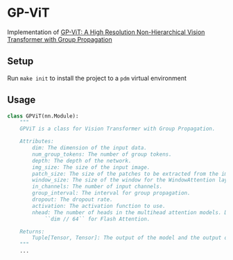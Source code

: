 # GP-ViT

Implementation of [GP-ViT: A High Resolution Non-Hierarchical Vision Transformer with Group Propagation](https://arxiv.org/abs/2212.06795)

## Setup

Run `make init` to install the project to a `pdm` virtual environment

## Usage

```python
class GPViT(nn.Module):
    """
    GPViT is a class for Vision Transformer with Group Propagation.

    Attributes:
        dim: The dimension of the input data.
        num_group_tokens: The number of group tokens.
        depth: The depth of the network.
        img_size: The size of the input image.
        patch_size: The size of the patches to be extracted from the image.
        window_size: The size of the window for the WindowAttention layer.
        in_channels: The number of input channels.
        group_interval: The interval for group propagation.
        dropout: The dropout rate.
        activation: The activation function to use.
        nhead: The number of heads in the multihead attention models. Defaults to
            ``dim // 64`` for Flash Attention.

    Returns:
        Tuple[Tensor, Tensor]: The output of the model and the output of the group tokens.
    """
    ...
```